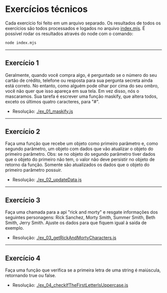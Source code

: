 # Exercícios técnicos

Cada exercício foi feito em um arquivo separado. Os resultados de todos os exercícios são todos processados e logados no arquivo [index.mjs](./index.mjs). É possível rodar os resultados através do node com o comando:

```bash
node index.mjs
```

---

## Exercício 1

Geralmente, quando você compra algo, é perguntado se o número do seu cartão de crédito, telefone ou resposta para sua pergunta secreta ainda está correto. No entanto, como alguém pode olhar por cima do seu ombro, você não quer que isso apareça em sua tela. Em vez disso, nós o mascaramos. Sua tarefa é escrever uma função maskify, que altera todos, exceto os últimos quatro caracteres, para "#".

- Resolução: [./ex_01_maskify.js](./ex_01_maskify.js)

---

## Exercício 2

Faça uma função que recebe um objeto como primeiro parâmetro e, como segundo parâmetro, um objeto com dados que vão atualizar o objeto do primeiro parâmetro. Obs: se no objeto do segundo parâmetro tiver dados que o objeto do primeiro não tem, o valor não deve persistir no objeto de retorno
da função. Somente são atualizados os dados que o objeto do primeiro parâmetro possuir.

- Resolução: [./ex_02_updateData.js](./ex_02_updateData.js)

---

## Exercício 3

Faça uma chamada para a api "rick and morty" e resgate informações dos seguintes personagens: Rick Sanchez, Morty Smith, Summer Smith, Beth Smith, Jerry Smith. Ajuste os dados para que fiquem igual à saída de exemplo.

- Resolução: [./ex_03_getRickAndMortyCharacters.js](./ex_03_getRickAndMortyCharacters.js)

---

## Exercício 4

Faça uma função que verifica se a primeira letra de uma string é maiúscula, retornando true ou false.

- Resolução: [./ex_04_checkIfTheFirstLetterIsUppercase.js](./ex_04_checkIfTheFirstLetterIsUppercase.js)
